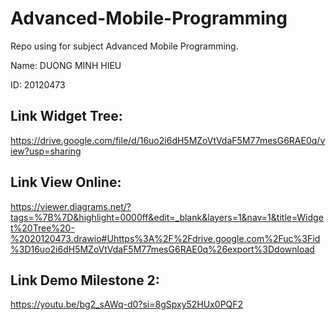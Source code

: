 # Advanced-Mobile-Programming
Repo using for subject Advanced Mobile Programming. 

Name: DUONG MINH HIEU

ID: 20120473

## Link Widget Tree:
https://drive.google.com/file/d/16uo2i6dH5MZoVtVdaF5M77mesG6RAE0q/view?usp=sharing


## Link View Online: 
https://viewer.diagrams.net/?tags=%7B%7D&highlight=0000ff&edit=_blank&layers=1&nav=1&title=Widget%20Tree%20-%2020120473.drawio#Uhttps%3A%2F%2Fdrive.google.com%2Fuc%3Fid%3D16uo2i6dH5MZoVtVdaF5M77mesG6RAE0q%26export%3Ddownload

## Link Demo Milestone 2: 
https://youtu.be/bg2_sAWq-d0?si=8gSpxy52HUx0PQF2
